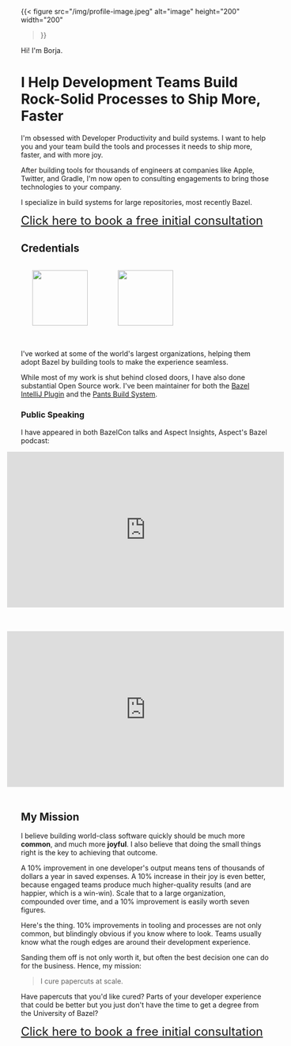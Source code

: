 ---
---

{{< figure
src="/img/profile-image.jpeg"
alt="image"
height="200"
width="200"
>}}

Hi! I'm Borja.

# I Help Development Teams Build Rock-Solid Processes to Ship More, Faster

I'm obsessed with Developer Productivity and build systems. I want to help you and your team build the tools and processes it needs to ship more, faster, and with more joy.

After building tools for thousands of engineers at companies like Apple, Twitter, and Gradle, I'm now open to consulting engagements to bring those technologies to your company. 

I specialize in build systems for large repositories, most recently Bazel.

<a href="https://tidycal.com/bytebard/initial-consultation" target="_blank" class="home-site-nav" style="font-size: x-large; margin-bottom: 3rem;">
Click here to book a free initial consultation
</a>

## Credentials

<div style="display: grid; grid-template-columns: 1fr 1fr 1fr; gap: 1rem; height: 5rem; margin-bottom: 5rem; margin-top: 2rem; align-items: center; justify-items: center;">

<img style="height: 7rem; object-fit: contain;" src="/img/apple-icon.svg" />
<img style="height: 7rem; object-fit: contain;" src="/img/gradle-icon.png" />
<object type="image/svg+xml" data="/img/twitter-icon.svg" 
style="height: 7rem; object-fit: contain;">
</object>

</div>

I've worked at some of the world's largest organizations, helping them adopt Bazel by building tools to make the experience seamless.

While most of my work is shut behind closed doors, I have also done substantial Open Source work. I've been maintainer for both the [Bazel IntelliJ Plugin](https://github.com/bazelbuild/intellij/pulls?q=author%3Ablorente) and the [Pants Build System](https://github.com/pantsbuild/pants/pulls?q=author%3Ablorente).


### Public Speaking

I have appeared in both BazelCon talks and Aspect Insights, Aspect's Bazel podcast:

<div style="display:grid; gap: 3rem; justify-content: center; margin-bottom: 3rem;">
<iframe width="560" height="315" src="https://www.youtube.com/embed/kxsidsOCcS8?si=vrbz2mi6X2Vxy411" title="YouTube video player" frameborder="0" allow="accelerometer; autoplay; clipboard-write; encrypted-media; gyroscope; picture-in-picture; web-share" referrerpolicy="strict-origin-when-cross-origin" allowfullscreen></iframe>

<iframe width="560" height="315" src="https://www.youtube.com/embed/__Y53X0PAMk?si=pd5kgNQKhVvS4iAG" title="YouTube video player" frameborder="0" allow="accelerometer; autoplay; clipboard-write; encrypted-media; gyroscope; picture-in-picture; web-share" referrerpolicy="strict-origin-when-cross-origin" allowfullscreen></iframe>
</div>

## My Mission

I believe building world-class software quickly should be much more **common**, and much more **joyful**. I also believe that doing the small things right is the key to achieving that outcome.

A 10% improvement in one developer's output means tens of thousands of dollars a year in saved expenses. A 10% increase in their joy is even better, because engaged teams produce much higher-quality results (and are happier, which is a win-win). Scale that to a large organization, compounded over time, and a 10% improvement is easily worth seven figures.

Here's the thing. 10% improvements in tooling and processes are not only common, but blindingly obvious if you know where to look. Teams usually know what the rough edges are around their development experience.

Sanding them off is not only worth it, but often the best decision one can do for the business. Hence, my mission:

> I cure papercuts at scale.

Have papercuts that you'd like cured? Parts of your developer experience that could be better but you just don't have the time to get a degree from the University of Bazel?

<a href="https://tidycal.com/bytebard/initial-consultation" target="_blank" class="home-site-nav" style="font-size: x-large; margin-bottom: 3rem;">
Click here to book a free initial consultation
</a>
